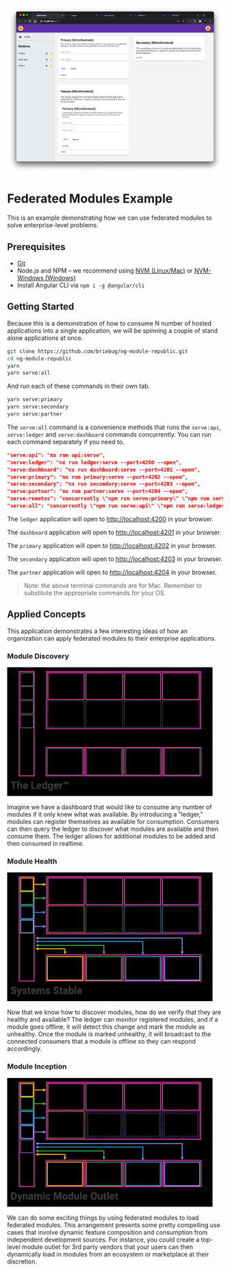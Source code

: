 ![Dashboard](apps/dashboard/src/assets/screenshots/dashboard.png)

# Federated Modules Example

This is an example demonstrating how we can use federated modules to solve enterprise-level problems.

## Prerequisites

- [Git](https://git-scm.com/book/en/v2/Getting-Started-Installing-Git)
- Node.js and NPM – we recommend using [NVM (Linux/Mac)](https://github.com/creationix/nvm) or [NVM-Windows (Windows)](https://github.com/coreybutler/nvm-windows)
- Install Angular CLI via `npm i -g @angular/cli`

## Getting Started

Because this is a demonstration of how to consume N number of hosted applications into a single application, we will be spinning a couple of stand alone applications at once. 

```bash
git clone https://github.com/briebug/ng-module-republic.git
cd ng-module-republic
yarn
yarn serve:all
```

And run each of these commands in their own tab.

```bash
yarn serve:primary
yarn serve:secondary
yarn serve:partner
```

The `serve:all` command is a convenience methods that runs the `serve:api`, `serve:ledger` and `serve:dashboard` commands concurrently. You can run each command separately if you need to.

```json
"serve:api": "nx run api:serve",
"serve:ledger": "nx run ledger:serve --port=4200 --open",
"serve:dashboard": "nx run dashboard:serve --port=4201 --open",
"serve:primary": "nx run primary:serve --port=4202 --open",
"serve:secondary": "nx run secondary:serve --port=4203 --open",
"serve:partner": "nx run partner:serve --port=4204 --open",
"serve:remotes": "concurrently \"npm run serve:primary\" \"npm run serve:secondary\" \"npm run serve:partner\"",
"serve:all": "concurrently \"npm run serve:api\" \"npm run serve:ledger\" \"npm run serve:dashboard\"",
```

The `ledger` application will open to [http://localhost:4200](http://localhost:4200) in your browser.

The `dashboard` application will open to [http://localhost:4201](http://localhost:4201) in your browser.

The `primary` application will open to [http://localhost:4202](http://localhost:4202) in your browser.

The `secondary` application will open to [http://localhost:4203](http://localhost:4203) in your browser.

The `partner` application will open to [http://localhost:4204](http://localhost:4204) in your browser.

> Note: the above terminal commands are for Mac. Remember to substitute the appropriate commands for your OS.

## Applied Concepts

This application demonstrates a few interesting ideas of how an organization can apply federated modules to their enterprise applications.

### Module Discovery

![Module Discovery](apps/dashboard/src/assets/animations/02-module-discovery.gif)

Imagine we have a dashboard that would like to consume any number of modules if it only knew what was available. By introducing a "ledger," modules can register themselves as available for consumption. Consumers can then query the ledger to discover what modules are available and then consume them. The ledger allows for additional modules to be added and then consumed in realtime.

### Module Health

![Module Health](apps/dashboard/src/assets/animations/03-module-health.gif)

Now that we know how to discover modules, how do we verify that they are healthy and available? The ledger can monitor registered modules, and if a module goes offline, it will detect this change and mark the module as unhealthy. Once the module is marked unhealthy, it will broadcast to the connected consumers that a module is offline so they can respond accordingly.

### Module Inception

![Module Discovery](apps/dashboard/src/assets/animations/06-module-inception.gif)

We can do some exciting things by using federated modules to load federated modules. This arrangement presents some pretty compelling use cases that involve dynamic feature composition and consumption from independent development sources. For instance, you could create a top-level module outlet for 3rd party vendors that your users can then dynamically load in modules from an ecosystem or marketplace at their discretion.
